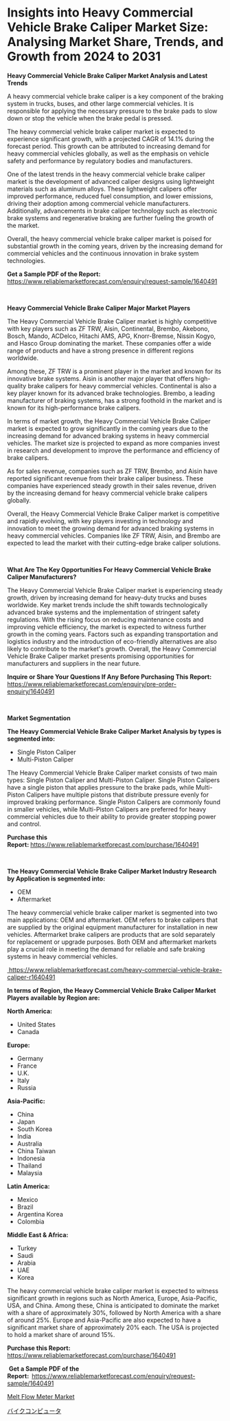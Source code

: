 <p><h1>Insights into Heavy Commercial Vehicle Brake Caliper Market Size: Analysing Market Share, Trends, and Growth from 2024 to 2031</h1></p><p><strong>Heavy Commercial Vehicle Brake Caliper Market Analysis and Latest Trends</strong></p>
<p><p>A heavy commercial vehicle brake caliper is a key component of the braking system in trucks, buses, and other large commercial vehicles. It is responsible for applying the necessary pressure to the brake pads to slow down or stop the vehicle when the brake pedal is pressed. </p><p>The heavy commercial vehicle brake caliper market is expected to experience significant growth, with a projected CAGR of 14.1% during the forecast period. This growth can be attributed to increasing demand for heavy commercial vehicles globally, as well as the emphasis on vehicle safety and performance by regulatory bodies and manufacturers. </p><p>One of the latest trends in the heavy commercial vehicle brake caliper market is the development of advanced caliper designs using lightweight materials such as aluminum alloys. These lightweight calipers offer improved performance, reduced fuel consumption, and lower emissions, driving their adoption among commercial vehicle manufacturers. Additionally, advancements in brake caliper technology such as electronic brake systems and regenerative braking are further fueling the growth of the market. </p><p>Overall, the heavy commercial vehicle brake caliper market is poised for substantial growth in the coming years, driven by the increasing demand for commercial vehicles and the continuous innovation in brake system technologies.</p></p>
<p><strong>Get a Sample PDF of the Report:&nbsp;</strong> <a href="https://www.reliablemarketforecast.com/enquiry/request-sample/1640491">https://www.reliablemarketforecast.com/enquiry/request-sample/1640491</a></p>
<p>&nbsp;</p>
<p><strong>Heavy Commercial Vehicle Brake Caliper Major Market Players</strong></p>
<p><p>The Heavy Commercial Vehicle Brake Caliper market is highly competitive with key players such as ZF TRW, Aisin, Continental, Brembo, Akebono, Bosch, Mando, ACDelco, Hitachi AMS, APG, Knorr-Bremse, Nissin Kogyo, and Hasco Group dominating the market. These companies offer a wide range of products and have a strong presence in different regions worldwide. </p><p>Among these, ZF TRW is a prominent player in the market and known for its innovative brake systems. Aisin is another major player that offers high-quality brake calipers for heavy commercial vehicles. Continental is also a key player known for its advanced brake technologies. Brembo, a leading manufacturer of braking systems, has a strong foothold in the market and is known for its high-performance brake calipers.</p><p>In terms of market growth, the Heavy Commercial Vehicle Brake Caliper market is expected to grow significantly in the coming years due to the increasing demand for advanced braking systems in heavy commercial vehicles. The market size is projected to expand as more companies invest in research and development to improve the performance and efficiency of brake calipers.</p><p>As for sales revenue, companies such as ZF TRW, Brembo, and Aisin have reported significant revenue from their brake caliper business. These companies have experienced steady growth in their sales revenue, driven by the increasing demand for heavy commercial vehicle brake calipers globally.</p><p>Overall, the Heavy Commercial Vehicle Brake Caliper market is competitive and rapidly evolving, with key players investing in technology and innovation to meet the growing demand for advanced braking systems in heavy commercial vehicles. Companies like ZF TRW, Aisin, and Brembo are expected to lead the market with their cutting-edge brake caliper solutions.</p></p>
<p>&nbsp;</p>
<p><strong>What Are The Key Opportunities For Heavy Commercial Vehicle Brake Caliper Manufacturers?</strong></p>
<p><p>The Heavy Commercial Vehicle Brake Caliper market is experiencing steady growth, driven by increasing demand for heavy-duty trucks and buses worldwide. Key market trends include the shift towards technologically advanced brake systems and the implementation of stringent safety regulations. With the rising focus on reducing maintenance costs and improving vehicle efficiency, the market is expected to witness further growth in the coming years. Factors such as expanding transportation and logistics industry and the introduction of eco-friendly alternatives are also likely to contribute to the market's growth. Overall, the Heavy Commercial Vehicle Brake Caliper market presents promising opportunities for manufacturers and suppliers in the near future.</p></p>
<p><strong>Inquire or Share Your Questions If Any Before Purchasing This Report:</strong> <a href="https://www.reliablemarketforecast.com/enquiry/pre-order-enquiry/1640491">https://www.reliablemarketforecast.com/enquiry/pre-order-enquiry/1640491</a></p>
<p>&nbsp;</p>
<p><strong>Market Segmentation</strong></p>
<p><strong>The Heavy Commercial Vehicle Brake Caliper Market Analysis by types is segmented into:</strong></p>
<p><ul><li>Single Piston Caliper</li><li>Multi-Piston Caliper</li></ul></p>
<p><p>The Heavy Commercial Vehicle Brake Caliper market consists of two main types: Single Piston Caliper and Multi-Piston Caliper. Single Piston Calipers have a single piston that applies pressure to the brake pads, while Multi-Piston Calipers have multiple pistons that distribute pressure evenly for improved braking performance. Single Piston Calipers are commonly found in smaller vehicles, while Multi-Piston Calipers are preferred for heavy commercial vehicles due to their ability to provide greater stopping power and control.</p></p>
<p><strong>Purchase this Report:&nbsp;</strong><a href="https://www.reliablemarketforecast.com/purchase/1640491">https://www.reliablemarketforecast.com/purchase/1640491</a></p>
<p>&nbsp;</p>
<p><strong>The Heavy Commercial Vehicle Brake Caliper Market Industry Research by Application is segmented into:</strong></p>
<p><ul><li>OEM</li><li>Aftermarket</li></ul></p>
<p><p>The heavy commercial vehicle brake caliper market is segmented into two main applications: OEM and aftermarket. OEM refers to brake calipers that are supplied by the original equipment manufacturer for installation in new vehicles. Aftermarket brake calipers are products that are sold separately for replacement or upgrade purposes. Both OEM and aftermarket markets play a crucial role in meeting the demand for reliable and safe braking systems in heavy commercial vehicles.</p></p>
<p><a href="https://www.reliablemarketforecast.com/heavy-commercial-vehicle-brake-caliper-r1640491">&nbsp;https://www.reliablemarketforecast.com/heavy-commercial-vehicle-brake-caliper-r1640491</a></p>
<p><strong>In terms of Region, the Heavy Commercial Vehicle Brake Caliper Market Players available by Region are:</strong></p>
<p>
    <p> <strong> North America: </strong>
        <ul>
            <li>United States</li>
            <li>Canada</li>
        </ul>
        </p> 
    <p> <strong> Europe: </strong>
        <ul>
            <li>Germany</li>
            <li>France</li>
            <li>U.K.</li>
            <li>Italy</li>
            <li>Russia</li>
        </ul>
        </p> 
    <p> <strong> Asia-Pacific: </strong>
        <ul>
            <li>China</li>
            <li>Japan</li>
            <li>South Korea</li>
            <li>India</li>
            <li>Australia</li>
            <li>China Taiwan</li>
            <li>Indonesia</li>
            <li>Thailand</li>
            <li>Malaysia</li>
        </ul>
        </p> 
    <p> <strong> Latin America: </strong>
        <ul>
            <li>Mexico</li>
            <li>Brazil</li>
            <li>Argentina Korea</li>
            <li>Colombia</li>
        </ul>
        </p> 
    <p> <strong> Middle East & Africa: </strong>
        <ul>
            <li>Turkey</li>
            <li>Saudi</li>
            <li>Arabia</li>
            <li>UAE</li>
            <li>Korea</li>
        </ul>
    </p>
    </p>
<p><p>The heavy commercial vehicle brake caliper market is expected to witness significant growth in regions such as North America, Europe, Asia-Pacific, USA, and China. Among these, China is anticipated to dominate the market with a share of approximately 30%, followed by North America with a share of around 25%. Europe and Asia-Pacific are also expected to have a significant market share of approximately 20% each. The USA is projected to hold a market share of around 15%.</p></p>
<p><strong>Purchase this Report: </strong><a href="https://www.reliablemarketforecast.com/purchase/1640491">https://www.reliablemarketforecast.com/purchase/1640491</a></p>
<p>&nbsp;<strong>Get a Sample PDF of the Report:&nbsp;&nbsp;</strong><a href="https://www.reliablemarketforecast.com/enquiry/request-sample/1640491">https://www.reliablemarketforecast.com/enquiry/request-sample/1640491</a></p>
<p><strong></strong></p>
<p><p><a href="https://github.com/sofayahoo2023/Market-Research-Report-List-5/blob/main/melt-flow-meter-market.md">Melt Flow Meter Market</a></p><p><a href="https://github.com/mohamedbakry57/Market-Research-Report-List-5/blob/main/8096313954.md">バイクコンピュータ</a></p></p>